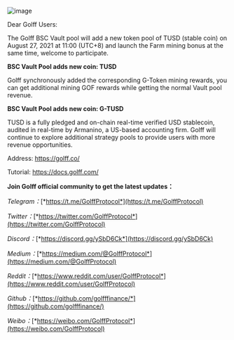 ![image](http://docs.golff.com/blog/page/tusd.png)

Dear Golff Users:

The Golff BSC Vault pool will add a new token pool of TUSD (stable coin) on August 27, 2021 at 11:00 (UTC+8) and launch the Farm mining bonus at the same time, welcome to participate.

**BSC Vault Pool adds new coin: TUSD**

Golff synchronously added the corresponding G-Token mining rewards, you can get additional mining GOF rewards while getting the normal Vault pool revenue.

**BSC Vault Pool adds new coin: G-TUSD**

TUSD is a fully pledged and on-chain real-time verified USD stablecoin, audited in real-time by Armanino, a US-based accounting firm. Golff will continue to explore additional strategy pools to provide users with more revenue opportunities.

Address: https://golff.co/

Tutorial: https://docs.golff.com/



**Join Golff official community to get the latest updates：**

*Telegram：*[*https://t.me/GolffProtocol*](https://t.me/GolffProtocol)

*Twitter：*[*https://twitter.com/GolffProtocol*](https://twitter.com/GolffProtocol)

*Discord：*[*https://discord.gg/ySbD6Ck*](https://discord.gg/ySbD6Ck)

*Medium：*[*https://medium.com/@GolffProtocol*](https://medium.com/@GolffProtocol)

*Reddit：*[*https://www.reddit.com/user/GolffProtocol*](https://www.reddit.com/user/GolffProtocol)

*Github：*[*https://github.com/golfffinance/*](https://github.com/golfffinance/)

*Weibo：*[*https://weibo.com/GolffProtocol*](https://weibo.com/GolffProtocol)